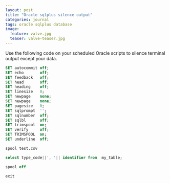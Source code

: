 ```yaml
---
layout: post
title: "Oracle sqlplus silence output"
categories: journal
tags: oracle sqlplus database
image:
  feature: valve.jpg
  teaser: valve-teaser.jpg
---
```


Use the following code on your scheduled Oracle scripts to silence terminal output except your data.

```sql
SET autocommit off;
SET echo       off;
SET feedback   off;
SET head       off;
SET heading    off;
SET linesize   0;
SET newpage    none;
SET newpage    none;
SET pagesize   0;
SET sqlprompt  '';
SET sqlnumber  off;
SET sqlbl      off;
SET trimspool  on;
SET verify     off;
SET TRIMSPOOL  on;
SET underline  off;

spool test.csv

select type_code||', '|| identifier from  my_table;

spool off

exit
```
